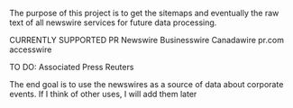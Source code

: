 The purpose of this project is to get the sitemaps and eventually the raw text of all newswire services for future data processing.

CURRENTLY SUPPORTED
PR Newswire
Businesswire
Canadawire
pr.com
accesswire

TO DO:
Associated Press
Reuters


The end goal is to use the newswires as a source of data about corporate events. If I think of other uses, I will add them later

